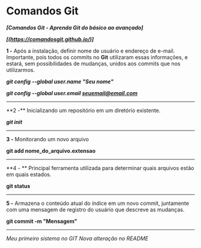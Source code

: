 # **Comandos Git**

***[Comandos Git - Aprenda Git do básico ao avançado]***

***[(https://comandosgit.github.io/)]***

**1 -** Após a instalação, definir nome de usuário e endereço de e-mail. Importante, pois todos os commits no **Git** utilizaram essas informações, e estará, sem possibilidades de mudanças, unidos aos commits que nos utilizarmos.

***git config --global user.name "Seu nome"***

***git config --global user.email seuemail@email.com***

<hr>
**2 -** Inicializando um repositório em um diretório existente.

***git init***

<hr>

**3 -** Monitorando um novo arquivo

**git add nome_do_arquivo.extensao**

<hr>

**4 - ** Principal ferramenta utilizada para determinar quais arquivos estão em quais estados.

**git status**

<hr>

**5 -** Armazena o conteúdo atual do índice em um novo commit, juntamente com uma mensagem de registro do usuário que descreve as mudanças.

__git commit -m "Mensagem"__



<hr>

*Meu primeiro sistema no GIT*
*Nova alteração no README*
































































